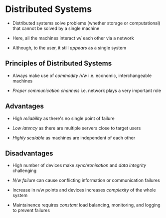 # Distributed Systems

- Distributed systems solve problems (whether storage or computational) that cannot
be solved by a single machine

- Here, all the machines interact w/ each other via a network

- Although, to the user, it still *appears* as a single system

## Principles of Distributed Systems

- Always make use of *commodity h/w* i.e. economic, interchangeable machines

- *Proper communication channels* i.e. network plays a very important role

## Advantages

- High *reliability* as there's no single point of failure

- *Low latency* as there are multiple servers close to target users

- *Highly scalable* as machines are independent of each other

## Disadvantages

- High number of devices make *synchronisation* and *data integrity* challenging

- *N/w failure* can cause conflicting information or communication failures

- Increase in n/w points and devices increases *complexity* of the whole system

- Maintainence requires *constant* load balancing, monitoring, and logging to prevent
failures
